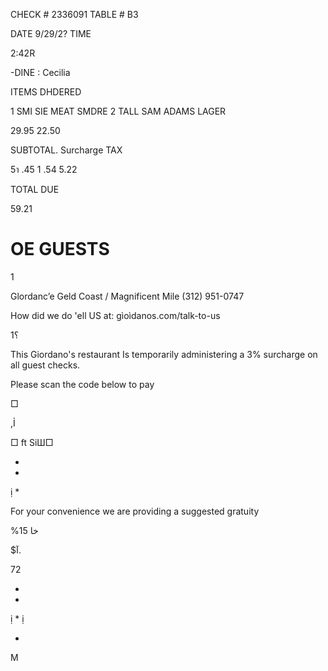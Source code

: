 CHECK # 2336091
TABLE # B3

DATE  9/29/2?
TIME

2:42R

-DINE : Cecilia

ITEMS DHDERED

1  SMI SIE MEAT SMDRE
2 TALL SAM ADAMS LAGER

29.95
22.50

SUBTOTAL.
Surcharge
TAX

5า  .45
1 .54
5.22

TOTAL DUE

59.21

# OE GUESTS

1

Glordanc’e Geld Coast / Magnificent Mile
(312) 951-0747

How did we do
'ell  US  at:
gìoìdanos.com/talk-to-us

 1؟

This  Giordano's  restaurant  Is
temporarily  administering  a
3%  surcharge
on  all  guest  checks.

Please  scan  the  code  below  to  pay

□

,Ỉ

□
ft
SiШ□

*
*
ị
*

For  your  convenience  we  are
providing  a  suggested  gratuity

%15 خا

 $آ.

72

*
*
ị
*
ị

*

M
